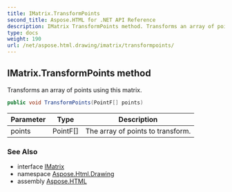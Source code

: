 ```yaml
---
title: IMatrix.TransformPoints
second_title: Aspose.HTML for .NET API Reference
description: IMatrix TransformPoints method. Transforms an array of points using this matrix
type: docs
weight: 190
url: /net/aspose.html.drawing/imatrix/transformpoints/
---
```

## IMatrix.TransformPoints method

Transforms an array of points using this matrix.

```csharp
public void TransformPoints(PointF[] points)
```

| Parameter | Type | Description |
| --- | --- | --- |
| points | PointF[] | The array of points to transform. |

### See Also

* interface [IMatrix](../)
* namespace [Aspose.Html.Drawing](../../../aspose.html.drawing/)
* assembly [Aspose.HTML](../../../)
